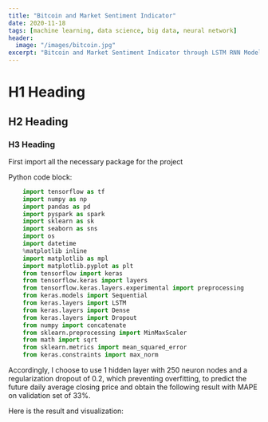 ```yaml
---
title: "Bitcoin and Market Sentiment Indicator"
date: 2020-11-18
tags: [machine learning, data science, big data, neural network]
header:
  image: "/images/bitcoin.jpg"
excerpt: "Bitcoin and Market Sentiment Indicator through LSTM RNN Model"
---
```


# H1 Heading

## H2 Heading

### H3 Heading

First import all the necessary package for the project

Python code block:
```Python
    import tensorflow as tf
    import numpy as np
    import pandas as pd
    import pyspark as spark
    import sklearn as sk
    import seaborn as sns
    import os
    import datetime
    %matplotlib inline
    import matplotlib as mpl
    import matplotlib.pyplot as plt
    from tensorflow import keras
    from tensorflow.keras import layers
    from tensorflow.keras.layers.experimental import preprocessing
    from keras.models import Sequential
    from keras.layers import LSTM
    from keras.layers import Dense
    from keras.layers import Dropout
    from numpy import concatenate
    from sklearn.preprocessing import MinMaxScaler
    from math import sqrt
    from sklearn.metrics import mean_squared_error
    from keras.constraints import max_norm
```
Accordingly, I choose to use 1 hidden layer with 250 neuron nodes and a regularization dropout of 0.2, which preventing overfitting, to predict the future daily average closing price and obtain the following result with MAPE on validation set of 33%.

Here is the result and visualization:
<img src="{{ site.url }}{{ site.baseurl }}/images/Bitcoin/Picture1" alt="">
